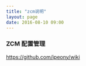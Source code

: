 ```yaml
---
title: "zcm说明"
layout: page
date: 2016-08-10 09:00
---
```


### ZCM 配置管理

https://github.com/ipeony/wiki